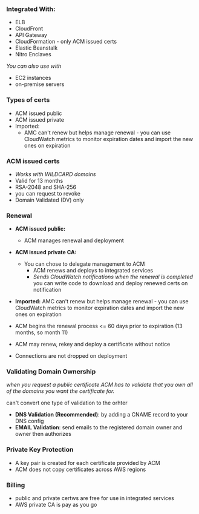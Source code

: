 ### Integrated With:

- ELB
- CloudFront
- API Gateway
- CloudFormation - only ACM issued certs
- Elastic Beanstalk
- Nitro Enclaves

_You can also use with_

- EC2 instances
- on-premise servers

### Types of certs

- ACM issued public
- ACM issued private
- Imported:
  - AMC can't renew but helps manage renewal - you can use CloudWatch metrics to monitor expiration dates and import the new ones on expiration

### ACM issued certs

- _Works with WILDCARD domains_
- Valid for 13 months
- RSA-2048 and SHA-256
- you can request to revoke
- Domain Validated (DV) only

### Renewal

- **ACM issued public:**
  - ACM manages renewal and deployment
- **ACM issued private CA:**
  - You can chose to delegate management to ACM
    - ACM renews and deploys to integrated services
    - _Sends CloudWatch notifications when the renewal is completed_ you can write code to download and deploy renewed certs on notification
- **Imported:** AMC can't renew but helps manage renewal - you can use CloudWatch metrics to monitor expiration dates and import the new ones on expiration

- ACM begins the renewal process <= 60 days prior to expiration (13 months, so month 11)
- ACM may renew, rekey and deploy a certificate without notice
- Connections are not dropped on deployment

### Validating Domain Ownership

_when you request a public certificate ACM has to validate that you own all of the domains you want the certificate for._

can't convert one type of validation to the orhter

- **DNS Validation (Recommended)**: by adding a CNAME record to your DNS config
- **EMAIL Validation**: send emails to the registered domain owner and owner then authorizes

### Private Key Protection

- A key pair is created for each certificate provided by ACM
- ACM does not copy certificates across AWS regions

### Billing

- public and private certws are free for use in integrated services
- AWS private CA is pay as you go
